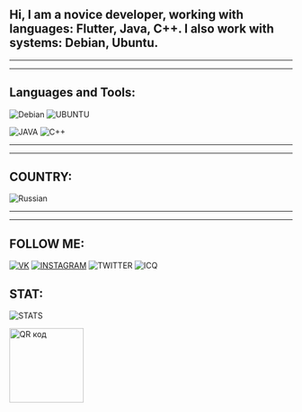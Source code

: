 ## Hi, I am a novice developer, working with languages: Flutter, Java, C++. I also work with systems: Debian, Ubuntu.
____
____ 
## Languages and Tools:

![Debian](https://img.shields.io/badge/-Debian-090909?style=for-the-badge&logo=Debian&logocolor=8b00ff)
![UBUNTU](https://img.shields.io/badge/-Ubuntu-090900?style=for-the-badge&logo=Ubuntu&logocolor=E9D54D)

![JAVA](https://img.shields.io/badge/-Java-090909?style=for-the-badge&logo=java&logocolor=E9D54D)
![C++](https://img.shields.io/badge/-C++-090909?style=for-the-badge&logo=C%2b%2b&logocolor=00648B)
____
____
## COUNTRY:
![Russian](https://img.shields.io/badge/-RUSSIAN-090909?style=for-the-badge&logo=Russian&logocolor=00648B)
____
____
## FOLLOW ME:

[![VK](https://img.shields.io/badge/-Максим_Лукашенко-090909?style=for-the-badge&logo=VK&logocolor=00648B)](https://vk.com/im?sel=523967466)
[![INSTAGRAM](https://img.shields.io/badge/-Zemfiunreal-090909?style=for-the-badge&logo=INSTAGRAM&logocolor=00648B)](https://www.instagram.com/zemfiunreal/)
![TWITTER](https://img.shields.io/badge/-Soon...-090909?style=for-the-badge&logo=TWITTER&logocolor=00648B)
![ICQ](https://img.shields.io/badge/-Soon...-090909?style=for-the-badge&logo=ICQ&logocolor=00648B)

## STAT:

![STATS](https://github-readme-stats.vercel.app/api?username=Zemfiunreal&show_icons=true&bg_color=f5f5dc)


<a href="https://vk.com/nomaindi" target="_blank"><img src="http://qrcoder.ru/code/?https%3A%2F%2Fvk.com%2Fnomaindi&4&0" width="132" height="132" border="0" title="QR код"></a>
